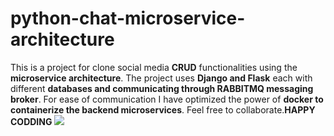# python-chat-microservice-architecture
This is a project for clone social media **CRUD** functionalities using the **microservice architecture**.
The project uses **Django and Flask** each with different **databases and communicating through RABBITMQ messaging broker**.
For ease of communication I have optimized the power of **docker to containerize the backend microservices**.
Feel free to collaborate.**HAPPY CODDING**
![](https://media.giphy.com/media/nGMnDqebzDcfm/source.gif) 
